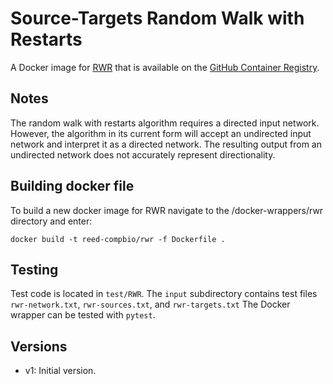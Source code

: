 # Source-Targets Random Walk with Restarts

A Docker image for [RWR](https://github.com/Reed-CompBio/rwr) that is available on the [GitHub Container Registry](https://github.com/orgs/Reed-CompBio/packages/container/package/rwr).

## Notes
The random walk with restarts algorithm requires a directed input network. However, the algorithm in its current form will accept an undirected input network and interpret it as a directed network. The resulting output from an undirected network does not accurately represent directionality.

## Building docker file
To build a new docker image for RWR navigate to the /docker-wrappers/rwr directory and enter:

```
docker build -t reed-compbio/rwr -f Dockerfile .
```

## Testing
Test code is located in `test/RWR`.
The `input` subdirectory contains test files `rwr-network.txt`, `rwr-sources.txt`, and `rwr-targets.txt`
The Docker wrapper can be tested with `pytest`.

## Versions

- v1: Initial version.
